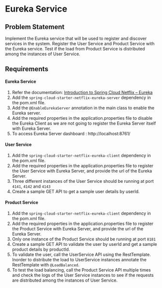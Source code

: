 # Eureka Service

## Problem Statement

Implement the Eureka service that will be used to register and discover services in the system. Register the User Service and Product Service with the Eureka service. Test if the load from Product Service is distributed among the instances of User Service.

## Requirements
#### Eureka Service
1. Refer the documentation: [Introduction to Spring Cloud Netflix – Eureka](https://www.baeldung.com/spring-cloud-netflix-eureka)
2. Add the `spring-cloud-starter-netflix-eureka-server` dependency in the pom.xml file.
3. Add the `@EnableEurekaServer` annotation in the main class to enable the Eureka server.
4. Add the required properties in the application.properties file to disable the Eureka Client as we are not going to register the Eureka Server itself with Eureka Server.
5. To access Eureka Server dashboard : http://localhost:8761/

#### User Service
1. Add the `spring-cloud-starter-netflix-eureka-client` dependency in the pom.xml file.
2. Add the required properties in the application.properties file to register the User Service with Eureka Server, and provide the url of the Eureka Server.
3. Three different instances of the User Service should be running at port `4141`, `4142` and `4143`
4. Create a sample GET API to get a sample user details by userId.

#### Product Service
1. Add the `spring-cloud-starter-netflix-eureka-client` dependency in the pom.xml file.
2. Add the required properties in the application.properties file to register the Product Service with Eureka Server, and provide the url of the Eureka Server.
3. Only one instance of the Product Service should be running at port `8181`
4. Create a sample GET API to validate the user by userId and get a sample product details by productId.
5. To validate the user, call the UserService API using the RestTemplate. Inorder to distribute the load to UserService instances annotate the RestTemplate with `@LoadBalanced`.
6. To test the load balancing, call the Product Service API multiple times and check the logs of the User Service instances to see if the requests are distributed among the instances of User Service.
